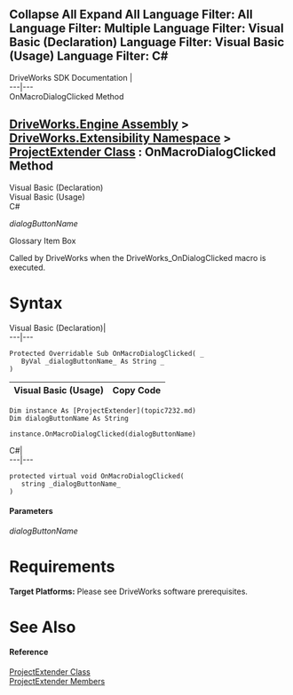 Collapse All Expand All Language Filter: All  Language Filter: Multiple  Language Filter: Visual Basic (Declaration) Language Filter: Visual Basic (Usage) Language Filter: C#  
---  
DriveWorks SDK Documentation  |   
---|---  
OnMacroDialogClicked Method   
  
[DriveWorks.Engine Assembly](topic2156.md) > [DriveWorks.Extensibility Namespace](topic7150.md) > [ProjectExtender Class](topic7232.md) : OnMacroDialogClicked Method  
---  
  
Visual Basic (Declaration)    
Visual Basic (Usage)    
C# 

_dialogButtonName_
    

Glossary Item Box

Called by DriveWorks when the DriveWorks_OnDialogClicked macro is executed. 

# Syntax

Visual Basic (Declaration)|   
---|---  
      
    
    Protected Overridable Sub OnMacroDialogClicked( _
       ByVal _dialogButtonName_ As String _
    )   
  
Visual Basic (Usage)| Copy Code  
---|---  
      
    
    Dim instance As [ProjectExtender](topic7232.md)
    Dim dialogButtonName As String
     
    instance.OnMacroDialogClicked(dialogButtonName)  
  
C#|   
---|---  
      
    
    protected virtual void OnMacroDialogClicked( 
       string _dialogButtonName_
    )  
  
#### Parameters

 _dialogButtonName_
    

# Requirements

**Target Platforms:** Please see DriveWorks software prerequisites.

# See Also

#### Reference

[ProjectExtender Class](topic7232.md)   
[ProjectExtender Members](topic7233.md)



